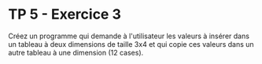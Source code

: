# TP 5 - Exercice 3

Créez un programme qui demande à l'utilisateur les valeurs à insérer dans un tableau à deux dimensions de taille 3x4 et qui copie ces valeurs dans un autre tableau à une dimension (12 cases).
